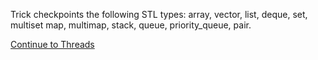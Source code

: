 
Trick checkpoints the following STL types: array, vector, list, deque, set, multiset map, multimap, stack, queue, priority_queue, pair.


[Continue to Threads](Threads)
